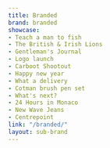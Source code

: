 ```yaml
---
title: Branded
brand: branded
showcase:
- Teach a man to fish
- The British & Irish Lions
- Gentleman's Journal
- Logo launch
- Carboot Shootout
- Happy new year
- What a delivery
- Cotman brush pen set
- What's next?
- 24 Hours in Monaco
- New Wave Jeans
- Centrepoint
link: "/branded/"
layout: sub-brand
---
```


